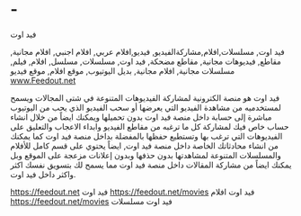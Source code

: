 # -
فيد اوت

فيد اوت, مسلسلات,افلام,مشاركةالفيديو, فيديو,افلام عربي, افلام اجنبي, افلام مجانية, مقاطع, فيديوهات مجانية, مقاطع مضحكة, فيد اوت, مسلسلات, مسلسل, افلام, فيلم, مسلسلات مجانية, افلام مجانية, بديل اليوتيوب, موقع افلام, موقع فيديو www.Feedout.net

فيد اوت هو منصة الكترونية لمشاركة الفيديوهات المتنوعة في شتى المجالات ويسمح لمستخدميه من مشاهدة الفيديو التي يعرضها أو سحب الفيديو الذي يحب من اليوتيوب مباشرة إلى حسابة داخل منصة فيد اوت بدون تحميلها ويمكنك ايضاً من خلال انشاء حساب خاص فيك لمشاركة كل ما ترغبه من مقاطع الفيديو وابداء الاعجاب والتعليق على الفيديوهات التي ترغب بها وتستطيع حفظها بالمفضلة بداخل منصة فيد اوت كما يمكنك من انشاء محادثاتك الخاصة داخل منصة  فيد اوت,  ايضاً يحتوي على قسم كامل للأفلام والمسلسلات المتنوعة لمشاهدتها بدون حذفها وبدون إعلانات مزعجة على الموقع وبل يمكنك ايضاً من مشاركة المقالات داخل منصة فيد اوت مما يسمح لك بتسويق نفسك اكثر واكثر داخل فيد اوت.

https://feedout.net    فيد اوت
https://feedout.net/movies    فيد اوت افلام
https://feedout.net/movies     فيد اوت مسلسلات

